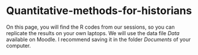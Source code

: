 # Quantitative-methods-for-historians

On this page, you will find the R codes from our sessions, so you can replicate the results on your own laptops. We will use the data file _Data_ available on Moodle. I recommend saving it in the folder _Documents_ of your computer.
